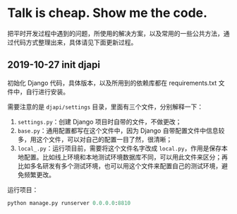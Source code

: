 # Talk is cheap. Show me the code.

把平时开发过程中遇到的问题，所使用的解决方案，以及常用的一些公共方法，通过代码方式整理出来，具体请见下面更新过程。

## 2019-10-27 init djapi

初始化 Django 代码，具体版本，以及所用到的依赖库都在 requirements.txt 文件中，自行进行安装。

需要注意的是 `djapi/settings` 目录，里面有三个文件，分别解释一下：

1. `settings.py`：创建 Django 项目时自带的文件，不做更改；
2. `base.py`：通用配置都写在这个文件中，因为 Django 自带配置文件中信息较多，用这个文件，可以对自己的配置一目了然，很清晰；
3. `local_.py`：运行项目前，需要将这个文件名字改成 `local.py`，作用是保存本地配置。比如线上环境和本地测试环境数据库不同，可以用此文件来区分；再比如多名研发有多个测试环境，也可以用这个文件来配置自己的测试环境，避免频繁更改。

运行项目：

```python
python manage.py runserver 0.0.0.0:8810
```
